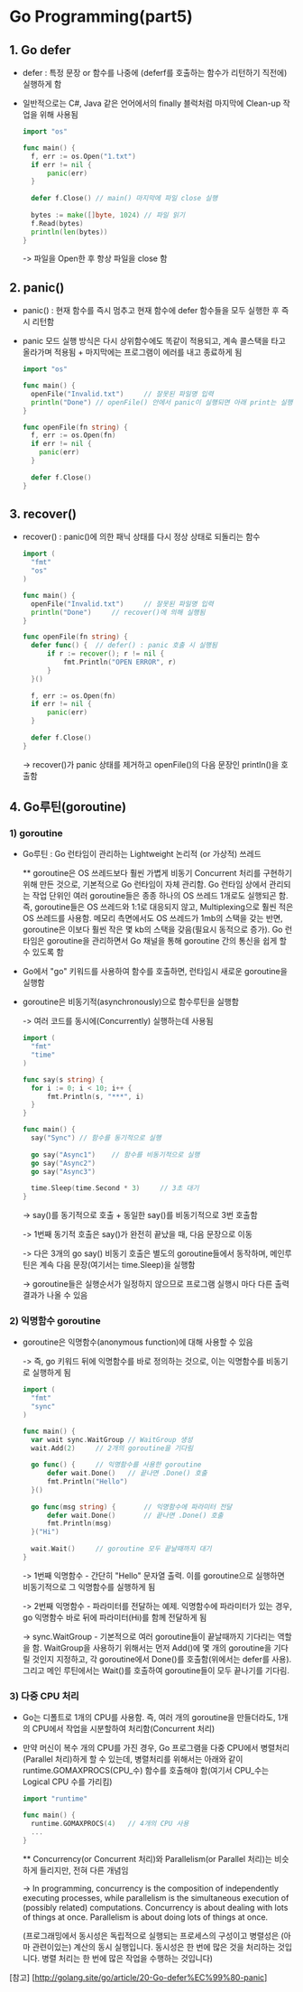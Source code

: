 # Go Programming(part5)

## 1. Go defer

* defer : 특정 문장 or 함수를 나중에 (deferf를 호출하는 함수가 리턴하기 직전에) 실행하게 함

* 일반적으로는 C#, Java 같은 언어에서의 finally 블럭처럼 마지막에 Clean-up 작업을 위해 사용됨

  ```go
  import "os"
  
  func main() {
  	f, err := os.Open("1.txt")
  	if err != nil {
  		panic(err)
  	}
  	
  	defer f.Close()	// main() 마지막에 파일 close 실행
  	
  	bytes := make([]byte, 1024)	// 파일 읽기
  	f.Read(bytes)
  	println(len(bytes))
  }
  ```

  -> 파일을 Open한 후 항상 파일을 close 함



## 2. panic()

* panic() : 현재 함수를 즉시 멈추고 현재 함수에 defer 함수들을 모두 실행한 후 즉시 리턴함

* panic 모드 실행 방식은 다시 상위함수에도 똑같이 적용되고, 계속 콜스택을 타고 올라가며 적용됨 + 마지막에는 프로그램이 에러를 내고 종료하게 됨

  ```go
  import "os"
  
  func main() {
  	openFile("Invalid.txt")		// 잘못된 파일명 입력
  	println("Done") // openFile() 안에서 panic이 실행되면 아래 print는 실행 안됨
  }
  
  func openFile(fn string) {
    f, err := os.Open(fn)
    if err != nil {
      panic(err)
    }
    
    defer f.Close()
  }
  ```



## 3. recover()

* recover() : panic()에 의한 패닉 상태를 다시 정상 상태로 되돌리는 함수

  ```go
  import (
  	"fmt"
  	"os"
  )
  
  func main() {
  	openFile("Invalid.txt")		// 잘못된 파일명 입력
  	println("Done")		// recover()에 의해 실행됨
  }
  
  func openFile(fn string) {
    defer func() {	// defer() : panic 호출 시 실행됨
  		if r := recover(); r != nil {
  			fmt.Println("OPEN ERROR", r)
  		}
    }()
  	
  	f, err := os.Open(fn)
  	if err != nil {
  		panic(err)
  	}
  	
  	defer f.Close()
  }
  ```

  -> recover()가 panic 상태를 제거하고 openFile()의 다음 문장인 println()을 호출함



## 4. Go루틴(goroutine)

### 1) goroutine

* Go루틴 : Go 런타임이 관리하는 Lightweight 논리적 (or 가상적) 쓰레드

  ** goroutine은 OS 쓰레드보다 훨씬 가볍게 비동기 Concurrent 처리를 구현하기 위해 만든 것으로, 기본적으로 Go 런타임이 자체 관리함. Go 런타임 상에서 관리되는 작업 단위인 여러 goroutine들은 종종 하나의 OS 쓰레드 1개로도 실행되곤 함. 즉, goroutine들은 OS 쓰레드와 1:1로 대응되지 않고, Multiplexing으로 훨씬 적은 OS 쓰레드를 사용함. 메모리 측면에서도 OS 쓰레드가 1mb의 스택을 갖는 반면, goroutine은 이보다 훨씬 작은 몇 kb의 스택을 갖음(필요시 동적으로 증가). Go 런타임은 goroutine을 관리하면서 Go 채널을 통해 goroutine 간의 통신을 쉽게 할 수 있도록 함

* Go에서 "go" 키워드를 사용하여 함수를 호출하면, 런타임시 새로운 goroutine을 실행함

* goroutine은 비동기적(asynchronously)으로 함수루틴을 실행함

  -> 여러 코드를 동시에(Concurrently) 실행하는데 사용됨

  ```go
  import (
  	"fmt"
  	"time"
  )
  
  func say(s string) {
  	for i := 0; i < 10; i++ {
  		fmt.Println(s, "***", i)
  	}
  }
  
  func main() {
  	say("Sync")	// 함수를 동기적으로 실행
  	
  	go say("Async1")	// 함수를 비동기적으로 실행
  	go say("Async2")
  	go say("Async3")
  	
  	time.Sleep(time.Second * 3)		// 3초 대기
  }
  ```

  -> say()를 동기적으로 호출 + 동일한 say()를 비동기적으로 3번 호출함

  -> 1번째 동기적 호출은 say()가 완전히 끝났을 때, 다음 문장으로 이동

  -> 다은 3개의 go say() 비동기 호출은 별도의 goroutine들에서 동작하며, 메인루틴은 계속 다음 문장(여기서는 time.Sleep)을 실행함

  -> goroutine들은 실행순서가 일정하지 않으므로 프로그램 실행시 마다 다른 출력 결과가 나올 수 있음

### 2) 익명함수 goroutine

* goroutine은 익명함수(anonymous function)에 대해 사용할 수 있음

  -> 즉, go 키워드 뒤에 익명함수를 바로 정의하는 것으로, 이는 익명함수를 비동기로 실행하게 됨

  ```go
  import (
  	"fmt"
  	"sync"
  )
  
  func main() {
  	var wait sync.WaitGroup	// WaitGroup 생성
  	wait.Add(2)		// 2개의 goroutine을 기다림
  	
  	go func() {		// 익명함수를 사용한 goroutine
  		defer wait.Done()	// 끝나면 .Done() 호출
  		fmt.Println("Hello")
  	}()
  	
  	go func(msg string) {		// 익명함수에 파라미터 전달
  		defer wait.Done()		// 끝나면 .Done() 호출
  		fmt.Println(msg)
  	}("Hi")
  	
  	wait.Wait()		// goroutine 모두 끝날때까지 대기
  }
  ```

  -> 1번째 익명함수 - 간단히 "Hello" 문자열 출력. 이를 goroutine으로 실행하면 비동기적으로 그 익명함수를 실행하게 됨

  -> 2번째 익명함수 - 파라미터를 전달하는 예제. 익명함수에 파라미터가 있는 경우, go 익명함수 바로 뒤에 파라미터(Hi)를 함께 전달하게 됨

  -> sync.WaitGroup - 기본적으로 여러 goroutine들이 끝날때까지 기다리는 역할을 함. WaitGroup을 사용하기 위해서는 먼저 Add()에 몇 개의 goroutine을 기다릴 것인지 지정하고, 각 goroutine에서 Done()를 호출함(위에서는 defer를 사용). 그리고 메인 루틴에서는 Wait()를 호출하여 goroutine들이 모두 끝나기를 기다림.

### 3) 다중 CPU 처리

* Go는 디폴트로 1개의 CPU를 사용함. 즉, 여러 개의 goroutine을 만들더라도, 1개의 CPU에서 작업을 시분할하여 처리함(Concurrent 처리)

* 만약 머신이 복수 개의 CPU를 가진 경우, Go 프로그램을 다중 CPU에서 병렬처리(Parallel 처리)하게 할 수 있는데, 병렬처리를 위해서는 아래와 같이 runtime.GOMAXPROCS(CPU_수) 함수를 호출해야 함(여기서 CPU_수는 Logical CPU 수를 가리킴)

  ```go
  import "runtime"
  
  func main() {
  	runtime.GOMAXPROCS(4) 	// 4개의 CPU 사용
  	...
  }
  ```

  ** Concurrency(or Concurrent 처리)와 Parallelism(or Parallel 처리)는 비슷하게 들리지만, 전혀 다른 개념임

  -> In programming, concurrency is the composition of independently executing processes, while parallelism is the simultaneous execution of (possibly related) computations. Concurrency is about dealing with lots of things at once. Parallelism is about doing lots of things at once.

  (프로그래밍에서 동시성은 독립적으로 실행되는 프로세스의 구성이고 병렬성은 (아마 관련이있는) 계산의 동시 실행입니다. 동시성은 한 번에 많은 것을 처리하는 것입니다. 병렬 처리는 한 번에 많은 작업을 수행하는 것입니다)





[참고] [http://golang.site/go/article/20-Go-defer%EC%99%80-panic]